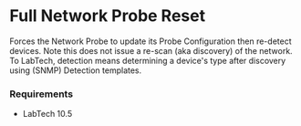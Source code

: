 # Full Network Probe Reset

Forces the Network Probe to update its Probe Configuration then re-detect devices. Note this does not issue a re-scan (aka discovery) of the network. To LabTech, detection means determining a device's type after discovery using (SNMP) Detection templates.

### Requirements
- LabTech 10.5